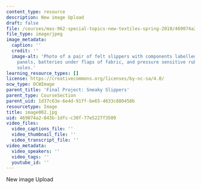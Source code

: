 ```yaml
---
content_type: resource
description: New image Upload
draft: false
file: /courses/mas-962-special-topics-new-textiles-spring-2010/469074a2843b1dfcc30f77e5227f3509_image002.jpg
file_type: image/jpeg
image_metadata:
  caption: ''
  credit: ''
  image-alt: 'Photo of a pair of felt slippers with components labelled: LEDs, solar
    panels, batteries under flaps of fabric, and pressure sensitive rubber under the
    soles.'
learning_resource_types: []
license: https://creativecommons.org/licenses/by-nc-sa/4.0/
ocw_type: OCWImage
parent_title: 'Final Project: Sneaky Slippers'
parent_type: CourseSection
parent_uid: 1d37c63e-6e4d-91ff-be65-4633c880458b
resourcetype: Image
title: image002.jpg
uid: 469074a2-843b-1dfc-c30f-77e5227f3509
video_files:
  video_captions_file: ''
  video_thumbnail_file: ''
  video_transcript_file: ''
video_metadata:
  video_speakers: ''
  video_tags: ''
  youtube_id: ''
---
```

New image Upload

